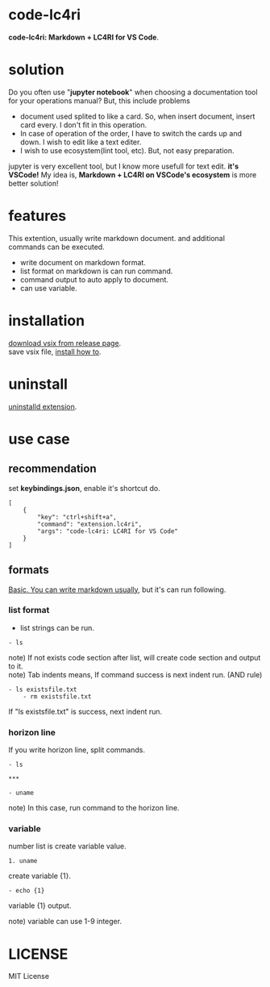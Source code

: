 # code-lc4ri

**code-lc4ri: Markdown + LC4RI for VS Code**.

# solution

Do you often use "**jupyter notebook**" when choosing a documentation tool for your operations manual?
But, this include problems

 - document used splited to like a card. So, when insert document, insert card every. I don't fit in this operation.
 - In case of operation of the order, I have to switch the cards up and down. I wish to edit like a text editer.
 - I wish to use ecosystem(lint tool, etc). But, not easy preparation.

jupyter is very excellent tool, but I know more usefull for text edit. **it's VSCode!**
My idea is, **Markdown + LC4RI on VSCode's ecosystem** is more better solution!

# features

This extention, usually write markdown document. and additional commands can be executed.

- write document on markdown format.
- list format on markdown is can run command.
- command output to auto apply to document.
- can use variable.

# installation

[download vsix from release page](https://github.com/yasutakatou/code-lc4ri/releases).<br>
save vsix file, [install how to](https://code.visualstudio.com/docs/editor/extension-gallery#_install-from-a-vsix).<br>

# uninstall

[uninstalld extension](https://code.visualstudio.com/docs/editor/extension-gallery#_uninstall-an-extension).<br>

# use case

## recommendation

set **keybindings.json**, enable it's shortcut do.

```
[
	{
		"key": "ctrl+shift+a",
		"command": "extension.lc4ri",
		"args": "code-lc4ri: LC4RI for VS Code"
	}
]
```

## formats

[Basic. You can write markdown usually](https://www.markdownguide.org/basic-syntax/), but it's can run following.

### list format

- list strings can be run. 

```
- ls
```

note) If not exists code section after list, will create code section and output to it.<br>
note) Tab indents means, If command success is next indent run. (AND rule)<br>

```
- ls existsfile.txt
	- rm existsfile.txt
```

If "ls existsfile.txt" is success, next indent run.

### horizon line

If you write horizon line, split commands.

```
- ls

*** 

- uname
````

note) In this case, run command to the horizon line.

### variable

number list is create variable value.

```
1. uname
```

create variable {1}.

```
- echo {1}
```

variable {1} output.

note) variable can use 1-9 integer.

# LICENSE

MIT License

